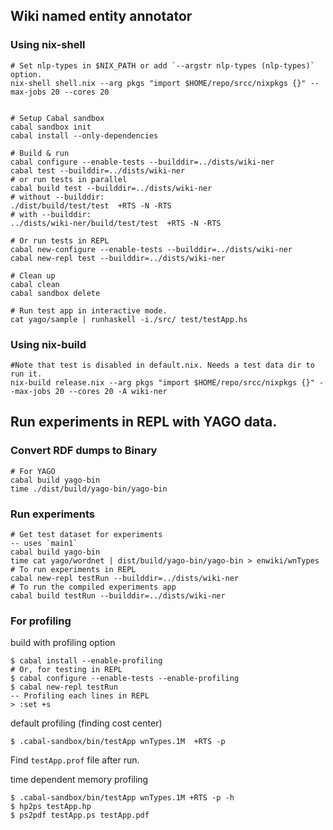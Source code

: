## Wiki named entity annotator
### Using nix-shell
```
# Set nlp-types in $NIX_PATH or add `--argstr nlp-types (nlp-types)` option.
nix-shell shell.nix --arg pkgs "import $HOME/repo/srcc/nixpkgs {}" --max-jobs 20 --cores 20


# Setup Cabal sandbox
cabal sandbox init
cabal install --only-dependencies

# Build & run
cabal configure --enable-tests --builddir=../dists/wiki-ner
cabal test --builddir=../dists/wiki-ner
# or run tests in parallel 
cabal build test --builddir=../dists/wiki-ner
# without --builddir:
./dist/build/test/test  +RTS -N -RTS
# with --builddir:
../dists/wiki-ner/build/test/test  +RTS -N -RTS

# Or run tests in REPL
cabal new-configure --enable-tests --builddir=../dists/wiki-ner
cabal new-repl test --builddir=../dists/wiki-ner

# Clean up
cabal clean
cabal sandbox delete

# Run test app in interactive mode.
cat yago/sample | runhaskell -i./src/ test/testApp.hs 
```

### Using nix-build
```
#Note that test is disabled in default.nix. Needs a test data dir to run it.
nix-build release.nix --arg pkgs "import $HOME/repo/srcc/nixpkgs {}" --max-jobs 20 --cores 20 -A wiki-ner
```

## Run experiments in REPL with YAGO data.
### Convert RDF dumps to Binary
```
# For YAGO
cabal build yago-bin
time ./dist/build/yago-bin/yago-bin
```

### Run experiments
```
# Get test dataset for experiments
-- uses `main1`
cabal build yago-bin
time cat yago/wordnet | dist/build/yago-bin/yago-bin > enwiki/wnTypes
# To run experiments in REPL
cabal new-repl testRun --builddir=../dists/wiki-ner
# To run the compiled experiments app
cabal build testRun --builddir=../dists/wiki-ner
```



### For profiling

build with profiling option
```
$ cabal install --enable-profiling
# Or, for testing in REPL
$ cabal configure --enable-tests --enable-profiling 
$ cabal new-repl testRun
-- Profiling each lines in REPL
> :set +s
```

default profiling (finding cost center)
```
$ .cabal-sandbox/bin/testApp wnTypes.1M  +RTS -p
```
Find `testApp.prof` file after run.


time dependent memory profiling
```
$ .cabal-sandbox/bin/testApp wnTypes.1M +RTS -p -h
$ hp2ps testApp.hp
$ ps2pdf testApp.ps testApp.pdf
```

